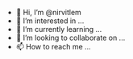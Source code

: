 - 👋 Hi, I’m @nirvitlem
- 👀 I’m interested in ...
- 🌱 I’m currently learning ...
- 💞️ I’m looking to collaborate on ...
- 📫 How to reach me ...

<!---
nirvitlem/nirvitlem is a ✨ special ✨ repository because its `README.md` (this file) appears on your GitHub profile.
You can click the Preview link to take a look at your changes.
--->
